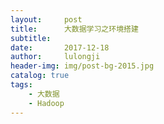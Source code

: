 ```yaml
---
layout:     post
title:      大数据学习之环境搭建
subtitle:   
date:       2017-12-18
author:     lulongji
header-img: img/post-bg-2015.jpg
catalog: true
tags:
    - 大数据
    - Hadoop
---
```



